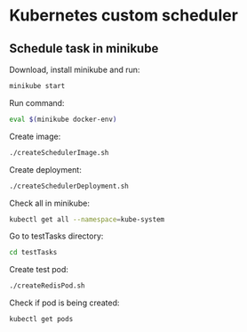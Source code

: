 # Kubernetes custom scheduler

## Schedule task in minikube

Download, install minikube and run:

```bash
minikube start
```

Run command:

```bash
eval $(minikube docker-env)
```

Create image:

```bash
./createSchedulerImage.sh 
```

Create deployment:

```bash
./createSchedulerDeployment.sh
```

Check all in minikube:

```bash
kubectl get all --namespace=kube-system
```

Go to testTasks directory:

```bash
cd testTasks
```
Create test pod:

```bash
./createRedisPod.sh
```

Check if pod is being created:

```bash
kubectl get pods
```


